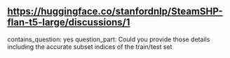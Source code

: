 ## https://huggingface.co/stanfordnlp/SteamSHP-flan-t5-large/discussions/1

contains_question: yes
question_part: Could you provide those details including the accurate subset indices of the train/test set